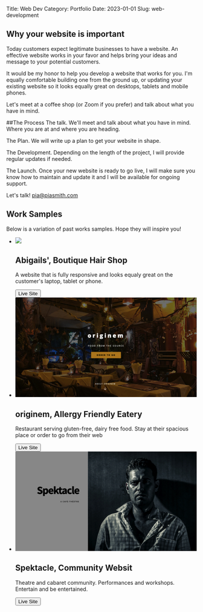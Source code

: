 Title: Web Dev
Category: Portfolio
Date: 2023-01-01
Slug: web-development


## Why your website is important
Today customers expect legitimate businesses to have a website. An effective website works in your favor and helps bring your ideas and message to your potential customers.

It would be my honor to help you develop a website that works for you. I'm equally comfortable building one from the ground up, or updating your existing website so it looks equally great on desktops, tablets and mobile phones.

Let's meet at a coffee shop (or Zoom if you prefer) and talk about what you have in mind.


##The Process
The talk. We'll meet and talk about what you have in mind. Where you are at and where you are heading.

The Plan. We will write up a plan to get your website in shape.

The Development. Depending on the length of the project, I will provide regular updates if needed.

The Launch. Once your new website is ready to go live, I will make sure you know how to maintain and update it and I will be available for ongoing support.

Let's talk!
pia@piasmith.com


## Work Samples
Below is a variation of past works samples. Hope they will inspire you!

<div class="main">
  <ul class="cards">
   <li class="cards_item">
      <div class="card">
        <div class="card_image"><img src="../images/abigails.gif"></div>
        <div class="card_content">
          <h2 class="card_title">Abigails', Boutique Hair Shop</h2>
          <p class="card_text">A website that is fully responsive and looks equaly great on the customer's laptop, tablet or phone.</p>
          <a href="https://peayah.github.io/abigails/"><button class="btn card_btn">Live Site</button></a>
        </div>
      </div>
    </li>
    <li class="cards_item">
      <div class="card">
        <div class="card_image"><img src="../images/originem.jpg"></div>
        <div class="card_content">
          <h2 class="card_title">originem, Allergy Friendly Eatery</h2>
          <p class="card_text">Restaurant serving gluten-free, dairy free food. Stay at their spacious place or order to go from their web</p>
          <a href="https://peayah.github.io/originem/"><button class="btn card_btn">Live Site</button></a>
        </div>
      </div>
    </li>
    <li class="cards_item">
      <div class="card">
        <div class="card_image"><img src="../images/spektacle.jpg"></div>
        <div class="card_content">
          <h2 class="card_title">Spektacle, Community Websit</h2>
          <p class="card_text">Theatre and cabaret community. Performances and workshops. Entertain and be entertained.</p>
          <a href="https://peayah.github.io/spektacle/"><button class="btn card_btn"> Live Site</button></a>
        </div>
      </div>
    </li>
  </ul>
</div>
